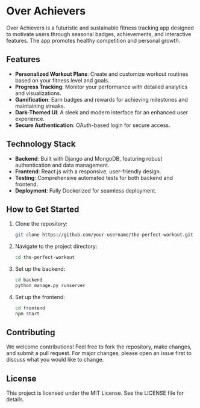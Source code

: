 # Over Achievers

Over Achievers is a futuristic and sustainable fitness tracking app designed to motivate users through seasonal badges, achievements, and interactive features. The app promotes healthy competition and personal growth.

## Features

- **Personalized Workout Plans**: Create and customize workout routines based on your fitness level and goals.
- **Progress Tracking**: Monitor your performance with detailed analytics and visualizations.
- **Gamification**: Earn badges and rewards for achieving milestones and maintaining streaks.
- **Dark-Themed UI**: A sleek and modern interface for an enhanced user experience.
- **Secure Authentication**: OAuth-based login for secure access.

## Technology Stack

- **Backend**: Built with Django and MongoDB, featuring robust authentication and data management.
- **Frontend**: React.js with a responsive, user-friendly design.
- **Testing**: Comprehensive automated tests for both backend and frontend.
- **Deployment**: Fully Dockerized for seamless deployment.

## How to Get Started

1. Clone the repository:
   ```bash
   git clone https://github.com/your-username/the-perfect-workout.git
   ```
2. Navigate to the project directory:
   ```bash
   cd the-perfect-workout
   ```
3. Set up the backend:
   ```bash
   cd backend
   python manage.py runserver
   ```
4. Set up the frontend:
   ```bash
   cd frontend
   npm start
   ```

## Contributing

We welcome contributions! Feel free to fork the repository, make changes, and submit a pull request. For major changes, please open an issue first to discuss what you would like to change.

## License

This project is licensed under the MIT License. See the LICENSE file for details.

